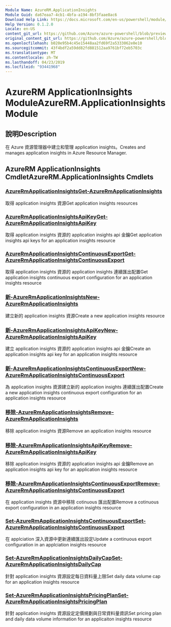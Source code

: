 ```yaml
---
Module Name: AzureRM.ApplicationInsights
Module Guid: da67eaa7-4cb1-4bfa-a194-8bf3faae8ac6
Download Help Link: https://docs.microsoft.com/en-us/powershell/module/azurerm.applicationinsights
Help Version: 0.1.2.0
Locale: en-US
content_git_url: https://github.com/Azure/azure-powershell/blob/preview/src/ResourceManager/ApplicationInsights/Commands.ApplicationInsights/help/AzureRM.ApplicationInsights.md
original_content_git_url: https://github.com/Azure/azure-powershell/blob/preview/src/ResourceManager/ApplicationInsights/Commands.ApplicationInsights/help/AzureRM.ApplicationInsights.md
ms.openlocfilehash: b020e95b4c45e15448aa2fd69f2a5333062e0e10
ms.sourcegitcommit: 43f4bdf2a59dd82fd881512aa9761bf72eb5703c
ms.translationtype: MT
ms.contentlocale: zh-TW
ms.lasthandoff: 04/23/2019
ms.locfileid: "93441968"
---
```

# <span data-ttu-id="7dbc8-101">AzureRM ApplicationInsights Module</span><span class="sxs-lookup"><span data-stu-id="7dbc8-101">AzureRM.ApplicationInsights Module</span></span>
## <span data-ttu-id="7dbc8-102">說明</span><span class="sxs-lookup"><span data-stu-id="7dbc8-102">Description</span></span>
<span data-ttu-id="7dbc8-103">在 Azure 資源管理器中建立和管理 application insights。</span><span class="sxs-lookup"><span data-stu-id="7dbc8-103">Creates and manages application insights in Azure Resource Manager.</span></span>

## <span data-ttu-id="7dbc8-104">AzureRM ApplicationInsights Cmdlet</span><span class="sxs-lookup"><span data-stu-id="7dbc8-104">AzureRM.ApplicationInsights Cmdlets</span></span>
### [<span data-ttu-id="7dbc8-105">AzureRmApplicationInsights</span><span class="sxs-lookup"><span data-stu-id="7dbc8-105">Get-AzureRmApplicationInsights</span></span>](Get-AzureRmApplicationInsights.md)
<span data-ttu-id="7dbc8-106">取得 application insights 資源</span><span class="sxs-lookup"><span data-stu-id="7dbc8-106">Get application insights resources</span></span>

### [<span data-ttu-id="7dbc8-107">AzureRmApplicationInsightsApiKey</span><span class="sxs-lookup"><span data-stu-id="7dbc8-107">Get-AzureRmApplicationInsightsApiKey</span></span>](Get-AzureRmApplicationInsightsApiKey.md)
<span data-ttu-id="7dbc8-108">取得 application insights 資源的 application insights api 金鑰</span><span class="sxs-lookup"><span data-stu-id="7dbc8-108">Get application insights api keys for an application insights resource</span></span>

### [<span data-ttu-id="7dbc8-109">AzureRmApplicationInsightsContinuousExport</span><span class="sxs-lookup"><span data-stu-id="7dbc8-109">Get-AzureRmApplicationInsightsContinuousExport</span></span>](Get-AzureRmApplicationInsightsContinuousExport.md)
<span data-ttu-id="7dbc8-110">取得 application insights 資源的 application insights 連續匯出配置</span><span class="sxs-lookup"><span data-stu-id="7dbc8-110">Get application insights continuous export configuration for an application insights resource</span></span>

### [<span data-ttu-id="7dbc8-111">新-AzureRmApplicationInsights</span><span class="sxs-lookup"><span data-stu-id="7dbc8-111">New-AzureRmApplicationInsights</span></span>](New-AzureRmApplicationInsights.md)
<span data-ttu-id="7dbc8-112">建立新的 application insights 資源</span><span class="sxs-lookup"><span data-stu-id="7dbc8-112">Create a new application insights resource</span></span>

### [<span data-ttu-id="7dbc8-113">新-AzureRmApplicationInsightsApiKey</span><span class="sxs-lookup"><span data-stu-id="7dbc8-113">New-AzureRmApplicationInsightsApiKey</span></span>](New-AzureRmApplicationInsightsApiKey.md)
<span data-ttu-id="7dbc8-114">建立 application insights 資源的 application insights api 金鑰</span><span class="sxs-lookup"><span data-stu-id="7dbc8-114">Create an application insights api key for an application insights resource</span></span>

### [<span data-ttu-id="7dbc8-115">新-AzureRmApplicationInsightsContinuousExport</span><span class="sxs-lookup"><span data-stu-id="7dbc8-115">New-AzureRmApplicationInsightsContinuousExport</span></span>](New-AzureRmApplicationInsightsContinuousExport.md)
<span data-ttu-id="7dbc8-116">為 application insights 資源建立新的 application insights 連續匯出配置</span><span class="sxs-lookup"><span data-stu-id="7dbc8-116">Create a new application insights continuous export configuration for an application insights resource</span></span>

### [<span data-ttu-id="7dbc8-117">移除-AzureRmApplicationInsights</span><span class="sxs-lookup"><span data-stu-id="7dbc8-117">Remove-AzureRmApplicationInsights</span></span>](Remove-AzureRmApplicationInsights.md)
<span data-ttu-id="7dbc8-118">移除 application insights 資源</span><span class="sxs-lookup"><span data-stu-id="7dbc8-118">Remove an application insights resource</span></span>

### [<span data-ttu-id="7dbc8-119">移除-AzureRmApplicationInsightsApiKey</span><span class="sxs-lookup"><span data-stu-id="7dbc8-119">Remove-AzureRmApplicationInsightsApiKey</span></span>](Remove-AzureRmApplicationInsightsApiKey.md)
<span data-ttu-id="7dbc8-120">移除 application insights 資源的 application insights api 金鑰</span><span class="sxs-lookup"><span data-stu-id="7dbc8-120">Remove an application insights api key for an application insights resource</span></span>

### [<span data-ttu-id="7dbc8-121">移除-AzureRmApplicationInsightsContinuousExport</span><span class="sxs-lookup"><span data-stu-id="7dbc8-121">Remove-AzureRmApplicationInsightsContinuousExport</span></span>](Remove-AzureRmApplicationInsightsContinuousExport.md)
<span data-ttu-id="7dbc8-122">在 application insights 資源中移除 cotinuous 匯出配置</span><span class="sxs-lookup"><span data-stu-id="7dbc8-122">Remove a cotinuous export configuration in an application insights resource</span></span>

### [<span data-ttu-id="7dbc8-123">Set-AzureRmApplicationInsightsContinuousExport</span><span class="sxs-lookup"><span data-stu-id="7dbc8-123">Set-AzureRmApplicationInsightsContinuousExport</span></span>](Set-AzureRmApplicationInsightsContinuousExport.md)
<span data-ttu-id="7dbc8-124">在 applciation 深入資源中更新連續匯出設定</span><span class="sxs-lookup"><span data-stu-id="7dbc8-124">Update a continuous export configuration in an applciation insights resource</span></span>

### [<span data-ttu-id="7dbc8-125">Set-AzureRmApplicationInsightsDailyCap</span><span class="sxs-lookup"><span data-stu-id="7dbc8-125">Set-AzureRmApplicationInsightsDailyCap</span></span>](Set-AzureRmApplicationInsightsDailyCap.md)
<span data-ttu-id="7dbc8-126">針對 application insights 資源設定每日資料量上限</span><span class="sxs-lookup"><span data-stu-id="7dbc8-126">Set daily data volume cap for an application insights resource</span></span>

### [<span data-ttu-id="7dbc8-127">Set-AzureRmApplicationInsightsPricingPlan</span><span class="sxs-lookup"><span data-stu-id="7dbc8-127">Set-AzureRmApplicationInsightsPricingPlan</span></span>](Set-AzureRmApplicationInsightsPricingPlan.md)
<span data-ttu-id="7dbc8-128">針對 application insights 資源設定定價規劃與日常資料量資訊</span><span class="sxs-lookup"><span data-stu-id="7dbc8-128">Set pricing plan and daily data volume information for an applicaiton insights resource</span></span>

